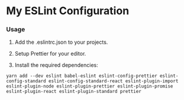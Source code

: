 # My ESLint Configuration

### Usage

1. Add the .eslintrc.json to your projects.

2. Setup Prettier for your editor.

3. Install the required dependencies:

```
yarn add --dev eslint babel-eslint eslint-config-prettier eslint-config-standard eslint-config-standard-react eslint-plugin-import eslint-plugin-node eslint-plugin-prettier eslint-plugin-promise eslint-plugin-react eslint-plugin-standard prettier
```
